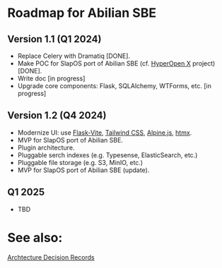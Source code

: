 # Roadmap for Abilian SBE

## Version 1.1 (Q1 2024)

- Replace Celery with Dramatiq [DONE].
- Make POC for SlapOS port of Abilian SBE (cf. [HyperOpen X](https://abilian.com/fr/recherche-developpement/hyper-open-x/) project) [DONE].
- Write doc [in progress]
- Upgrade core components: Flask, SQLAlchemy, WTForms, etc. [in progress]

## Version 1.2 (Q4 2024)

- Modernize UI: use [Flask-Vite](https://github.com/abilian/flask-vite), [Tailwind CSS](https://tailwindcss.com/), [Alpine.js](https://alpinejs.dev/), [htmx](https://htmx.org/).
- MVP for SlapOS port of Abilian SBE.
- Plugin architecture.
- Pluggable serch indexes (e.g. Typesense, ElasticSearch, etc.)
- Pluggable file storage (e.g. S3, MinIO, etc.)
- MVP for SlapOS port of Abilian SBE (update).

## Q1 2025

- TBD

# See also:

[Archtecture Decision Records](../notes/adrs)
